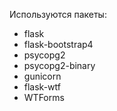 Используются пакеты:

* flask
* flask-bootstrap4
* psycopg2
* psycopg2-binary
* gunicorn
* flask-wtf
* WTForms